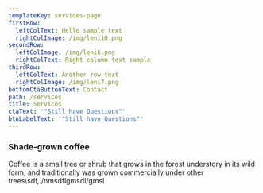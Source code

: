 ```yaml
---
templateKey: services-page
firstRow:
  leftColText: Hello sample text
  rightColImage: /img/leni10.png
secondRow:
  leftColImage: /img/leni6.png
  rightColText: Right column text sample
thirdRow:
  leftColText: Another row text
  rightColImage: /img/leni7.png
bottomCtaButtonText: Contact
path: /services
title: Services
ctaText: '"Still have Questions"'
btnLabelText: '"Still have Questions"'
---
```


### Shade-grown coffee

Coffee is a small tree or shrub that grows in the forest understory in its wild form, and traditionally was grown commercially under other trees\sdf,./nmsdflgmsdl/gmsl
